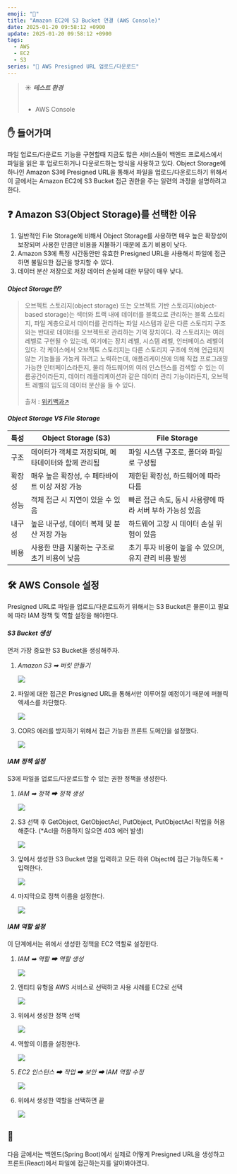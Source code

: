 ```yaml
---
emoji: "🔗"
title: "Amazon EC2에 S3 Bucket 연결 (AWS Console)"
date: 2025-01-20 09:58:12 +0900
update: 2025-01-20 09:58:12 +0900
tags:
  - AWS
  - EC2
  - S3
series: "📂 AWS Presigned URL 업로드/다운로드"
---
```


> ☀️ ***테스트 환경***
> <br/><br/>
> - AWS Console

## ✋ 들어가며

파일 업로드/다운로드 기능을 구현할때 지금도 많은 서비스들이 백엔드 프로세스에서 파일을 읽은 후 업로드하거나 다운로드하는 방식을 사용하고 있다.
Object Storage에 하나인 Amazon S3에 Presigned URL을 통해서 파일을 업로드/다운로드하기 위해서 이 글에서는 Amazon EC2에 S3 Bucket 접근 권한을 주는 일련의 과정을 설명하려고 한다.

## ❓ Amazon S3(Object Storage)를 선택한 이유

1. 일반적인 File Storage에 비해서 Object Storage를 사용하면 매우 높은 확장성이 보장되며 사용한 만큼만 비용을 지불하기 때문에 초기 비용이 낮다.
2. Amazon S3에 특정 시간동안만 유효한 Presigned URL을 사용해서 파일에 접근하면 불필요한 접근을 방지할 수 있다.
3. 데이터 분산 저장으로 저장 데이터 손실에 대한 부담이 매우 낮다.

#### ***Object Storage란?***
> 오브젝트 스토리지(object storage) 또는 오브젝트 기반 스토리지(object-based storage)는 섹터와 트랙 내에 데이터를 블록으로 관리하는 블록 스토리지, 파일 계층으로서 데이터를 관리하는 파일 시스템과 같은 다른 스토리지 구조와는 반대로 데이터를 오브젝트로 관리하는 기억 장치이다. 각 스토리지는 여러 레벨로 구현될 수 있는데, 여기에는 장치 레벨, 시스템 레벨, 인터페이스 레벨이 있다. 각 케이스에서 오브젝트 스토리지는 다른 스토리지 구조에 의해 언급되지 않는 기능들을 가능케 하려고 노력하는데, 애플리케이션에 의해 직접 프로그래밍 가능한 인터페이스라든지, 물리 하드웨어의 여러 인스턴스를 검색할 수 있는 이름공간이라든지, 데이터 레플리케이션과 같은 데이터 관리 기능이라든지, 오브젝트 레벨의 입도의 데이터 분산을 들 수 있다.
> <br/><br/>
> 출처 : [위키백과↗](https://ko.wikipedia.org/wiki/오브젝트_스토리지)

#### ***Object Storage VS File Storage***

| 특성  | Object Storage (S3)          | File Storage                      |
|-----|------------------------------|-----------------------------------|
| 구조  | 데이터가 객체로 저장되며, 메타데이터와 함께 관리됨 | 파일 시스템 구조로, 폴더와 파일로 구성됨           |
| 확장성 | 매우 높은 확장성, 수 페타바이트 이상 저장 가능  | 제한된 확장성, 하드웨어에 따라 다름              |
| 성능  | 객체 접근 시 지연이 있을 수 있음          | 빠른 접근 속도, 동시 사용량에 따라 서버 부하 가능성 있음 |
| 내구성 | 높은 내구성, 데이터 복제 및 분산 저장 가능    | 하드웨어 고장 시 데이터 손실 위험이 있음           |
| 비용  | 사용한 만큼 지불하는 구조로 초기 비용이 낮음    | 초기 투자 비용이 높을 수 있으며, 유지 관리 비용 발생   |


## 🛠 AWS Console 설정
Presigned URL로 파일을 업로드/다운로드하기 위해서는 S3 Bucket은 물론이고 필요에 따라 IAM 정책 및 역할 설정을 해야한다.

#### ***S3 Bucket 생성***
먼저 가장 중요한 S3 Bucket을 생성해주자.

1. *Amazon S3 ➡ 버킷 만들기*

   ![](images/20250113_163718.png)

2. 파일에 대한 접근은 Presigned URL을 통해서만 이루어질 예정이기 때문에 퍼블릭 엑세스를 차단했다.

   ![](images/20250113_163853.png)
3. CORS 에러를 방지하기 위해서 접근 가능한 프론트 도메인을 설정했다.

   ![](images/20250115_083503.png)

#### ***IAM 정책 설정***
S3에 파일을 업로드/다운로드할 수 있는 권한 정책을 생성한다.

1. *IAM ➡ 정책 ➡ 정책 생성*

   ![](images/20250113_164009.png)

2. S3 선택 후 GetObject, GetObjectAcl, PutObject, PutObjectAcl 작업을 허용해준다. (*Acl을 허용하지 않으면 403 에러 발생)

   ![](images/20250113_164352.png)

3. 앞에서 생성한 S3 Bucket 명을 입력하고 모든 하위 Object에 접근 가능하도록 `*` 입력한다.

   ![](images/20250113_164455.png)
4. 마지막으로 정책 이름을 설정한다.

   ![](images/20250113_164643.png)

#### ***IAM 역할 설정***
이 단계에서는 위에서 생성한 정책을 EC2 역할로 설정한다.  

1. *IAM ➡ 역할 ➡ 역할 생성*

   ![](images/20250113_164740.png)

2. 엔티티 유형을 AWS 서비스로 선택하고 사용 사례를 EC2로 선택

   ![](images/20250113_164829.png)

3. 위에서 생성한 정책 선택

   ![](images/20250113_164919.png)

4. 역할의 이름을 설정한다.

   ![](images/20250113_165138.png)

5. *EC2 인스턴스 ➡ 작업 ➡ 보안 ➡ IAM 역할 수정*

   ![](images/20250113_165350.png)

6. 위에서 생성한 역할을 선택하면 끝

   ![](images/20250113_165452.png)


## 👋
다음 글에서는 백엔드(Spring Boot)에서 실제로 어떻게 Presigned URL을 생성하고 프론트(React)에서 파일에 접근하는지를 알아봐야겠다.
